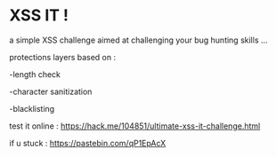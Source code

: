 # XSS IT !

a simple XSS challenge aimed at challenging your bug hunting skills ...

protections layers based on :

-length check

-character sanitization

-blacklisting

test it online : https://hack.me/104851/ultimate-xss-it-challenge.html

if u stuck : https://pastebin.com/qP1EpAcX
